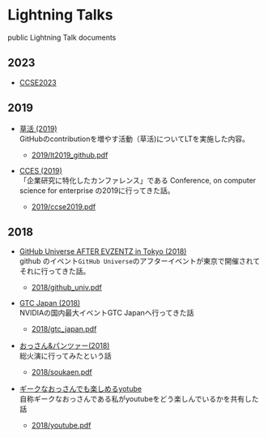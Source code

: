 # Lightning Talks
public Lightning Talk documents

## 2023
* [CCSE2023](https://github.com/hisashi-ito/LT/tree/master/2023/ccse2023)

## 2019
* [草活 (2019)](2019/lt2019_github.pdf)  
GitHubのcontributionを増やす活動（草活)についてLTを実施した内容。
  * [2019/lt2019_github.pdf](2019/lt2019_github.pdf)

* [CCES (2019)](2019/ccse2019.pdf)  
「企業研究に特化したカンファレンス」である Conference, on computer science for enterprise の2019に行ってきた話。 
  *  [2019/ccse2019.pdf](2019/ccse2019.pdf)

## 2018
* [GitHub Universe AFTER EVZENTZ in Tokyo (2018)](2018/github_univ.pdf)  
github のイベント`GitHub Universe`のアフターイベントが東京で開催されてそれに行ってきた話。
  * [2018/github_univ.pdf](2018/github_univ.pdf)

* [GTC Japan (2018)](2018/gtc_japan.pdf)  
NVIDIAの国内最大イベントGTC Japanへ行ってきた話 
  * [2018/gtc_japan.pdf](2018/gtc_japan.pdf)

* [おっさん&パンツァー(2018)](2018/soukaen.pdf)  
総火演に行ってみたという話
  * [2018/soukaen.pdf](2018/soukaen.pdf)

* [ギークなおっさんでも楽しめるyotube](2018/youtube.pdf)   
自称ギークなおっさんである私がyoutubeをどう楽しんでいるかを共有した話  
  * [2018/youtube.pdf](2018/youtube.pdf)
